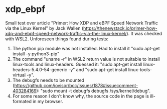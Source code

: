 # xdp_ebpf
Small test over article "Primer: How XDP and eBPF Speed Network Traffic via the Linux Kernel" by Jack Wallen (https://thenewstack.io/primer-how-xdp-and-ebpf-speed-network-traffic-via-the-linux-kernel/).
It was checked with WSL2.
Unforeseen things found during tests:
1) The python pip module was not installed. Had to install it "sudo apt-get install -y python3-pip"
2) The command "uname -r" in WSL2 return value is not suitable to install linux-tools and linux-headers. Guessed it: "sudo apt-get install linux-headers-5.4.0-54-generic -y" and "sudo apt-get install linux-tools-virtual -y".
3) The debugfs needs to be mounted (https://github.com/iovisor/bcc/issues/1878#issuecomment-403284169): "sudo mount -t debugfs debugfs /sys/kernel/debug".
4) For some reason I don't know why, the source code in the page is ill-formated in my browser.
